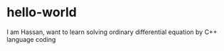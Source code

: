 # hello-world
I am Hassan, want to learn solving ordinary differential equation by C++ language coding
